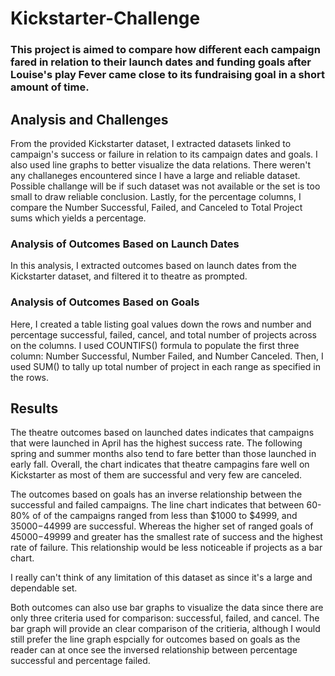 # Kickstarter-Challenge 

### This project is aimed to compare how different each campaign fared in relation to their launch dates and funding goals after Louise's play Fever came close to its fundraising goal in a short amount of time.  

## Analysis and Challenges

From the provided Kickstarter dataset, I extracted datasets linked to campaign's success or failure in relation to its campaign dates and goals. I also used line graphs to better visualize the data relations. There weren't any challaneges encountered since I have a large and reliable dataset. Possible challange will be if such dataset was not available or the set is too small to draw reliable conclusion. Lastly, for the percentage columns, I compare the Number Successful, Failed, and Canceled to Total Project sums which yields a percentage.  

### Analysis of Outcomes Based on Launch Dates 

In this analysis, I extracted outcomes based on launch dates from the Kickstarter dataset, and filtered it to theatre as prompted. 

### Analysis of Outcomes Based on Goals 

Here, I created a table listing goal values down the rows and number and percentage successful, failed, cancel, and total number of projects across on the columns. I used COUNTIFS() formula to populate the first three column: Number Successful, Number Failed, and Number Canceled. Then, I used SUM() to tally up total number of project in each range as specified in the rows. 

## Results

The theatre outcomes based on launched dates indicates that campaigns that were launched in April has the highest success rate. The following spring and summer months also tend to fare better than those launched in early fall. Overall, the chart indicates that theatre campagins fare well on Kickstarter as most of them are successful and very few are canceled. 

The outcomes based on goals has an inverse relationship between the successful and failed campaigns. The line chart indicates that between 60-80% of of the campaigns ranged from less than $1000 to $4999, and $35000-$44999 are successful. Whereas the higher set of ranged goals of $45000-$49999 and greater has the smallest rate of success and the highest rate of failure. This relationship would be less noticeable if projects as a bar chart. 

I really can't think of any limitation of this dataset as since it's a large and dependable set. 

Both outcomes can also use bar graphs to visualize the data since there are only three criteria used for comparison: successful, failed, and cancel. The bar graph will provide an clear comparison of the critieria, although I would still prefer the line graph espcially for outcomes based on goals as the reader can at once see the inversed relationship between percentage successful and percentage failed. 
